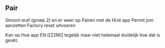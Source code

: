
## Pair
Stroom eraf (groep 2) en er weer op
Pairen met de HUe app
Permit join aanzetten
Factory reset uitvoeren



Kan op Hue app EN [[Z2M]] tegelijk maar niet helemaal duidelijk hoe dat is geukt.
